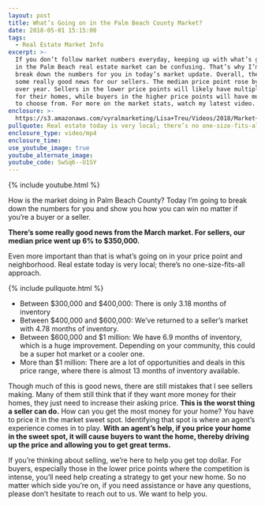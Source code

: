 ```yaml
---
layout: post
title: What’s Going on in the Palm Beach County Market?
date: 2018-05-01 15:15:00
tags:
  - Real Estate Market Info
excerpt: >-
  If you don’t follow market numbers everyday, keeping up with what’s going on
  in the Palm Beach real estate market can be confusing. That’s why I’m going to
  break down the numbers for you in today’s market update. Overall, there is
  some really good news for our sellers. The median price point rose by 6% year
  over year. Sellers in the lower price points will likely have multiple bids
  for their homes, while buyers in the higher price points will have much more
  to choose from. For more on the market stats, watch my latest video.
enclosure: >-
  https://s3.amazonaws.com/vyralmarketing/Lisa+Treu/Videos/2018/Market+Update+%257C+Whats+Going+on+in+the+Palm+Beach+County+Market%253F.mp4
pullquote: Real estate today is very local; there’s no one-size-fits-all approach.
enclosure_type: video/mp4
enclosure_time:
use_youtube_image: true
youtube_alternate_image:
youtube_code: SwSq6--U1SY
---
```


{% include youtube.html %}

How is the market doing in Palm Beach County? Today I’m going to break down the numbers for you and show you how you can win no matter if you’re a buyer or a seller.

**There’s some really good news from the March market. For sellers, our median price went up 6% to $350,000.**

Even more important than that is what’s going on in your price point and neighborhood. Real estate today is very local; there’s no one-size-fits-all approach.

{% include pullquote.html %}

* Between $300,000 and $400,000: There is only 3.18 months of inventory
* Between $400,000 and $600,000: We’ve returned to a seller’s market with 4.78 months of inventory.
* Between $600,000 and $1 million: We have 6.9 months of inventory, which is a huge improvement. Depending on your community, this could be a super hot market or a cooler one.
* More than $1 million: There are a lot of opportunities and deals in this price range, where there is almost 13 months of inventory available.

Though much of this is good news, there are still mistakes that I see sellers making. Many of them still think that if they want more money for their homes, they just need to increase their asking price. **This is the worst thing a seller can do.** How can you get the most money for your home? You have to price it in the market sweet spot. Identifying that spot is where an agent’s experience comes in to play. **With an agent’s help, if you price your home in the sweet spot, it will cause buyers to want the home, thereby driving up the price and allowing you to get great terms.**

If you’re thinking about selling, we’re here to help you get top dollar. For buyers, especially those in the lower price points where the competition is intense, you’ll need help creating a strategy to get your new home. So no matter which side you’re on, if you need assistance or have any questions, please don’t hesitate to reach out to us. We want to help you.